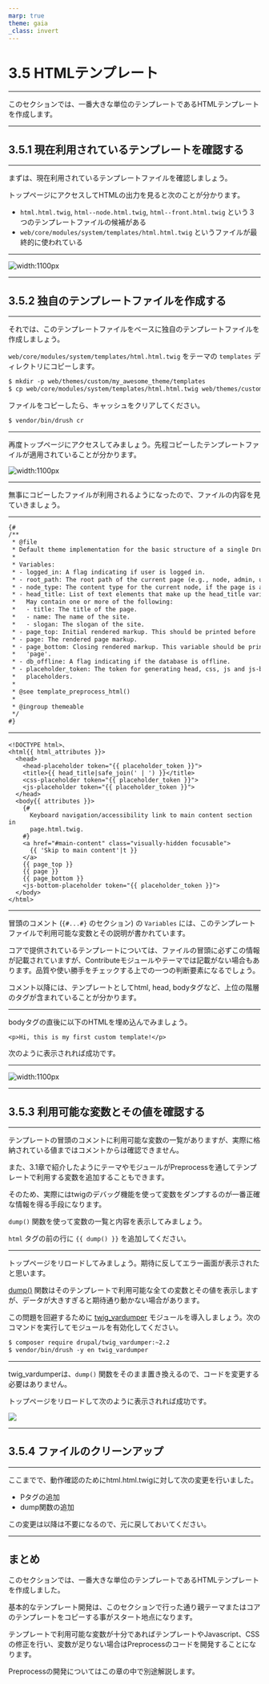 ```yaml
---
marp: true
theme: gaia
_class: invert
---
```


<!-- _class: lead -->
# 3.5 HTMLテンプレート

---

このセクションでは、一番大きな単位のテンプレートであるHTMLテンプレートを作成します。

---

<!-- _class: lead -->
## 3.5.1 現在利用されているテンプレートを確認する

---

まずは、現在利用されているテンプレートファイルを確認しましょう。

トップページにアクセスしてHTMLの出力を見ると次のことが分かります。

- `html.html.twig`, `html--node.html.twig`,  `html--front.html.twig` という３つのテンプレートファイルの候補がある
- `web/core/modules/system/templates/html.html.twig` というファイルが最終的に使われている

---

![width:1100px](../assets/03_themeing_basics/05_html_template/html_template.png)

---

<!-- _class: lead -->
## 3.5.2 独自のテンプレートファイルを作成する

---

それでは、このテンプレートファイルをベースに独自のテンプレートファイルを作成しましょう。

`web/core/modules/system/templates/html.html.twig` をテーマの `templates` ディレクトリにコピーします。

```txt
$ mkdir -p web/themes/custom/my_awesome_theme/templates
$ cp web/core/modules/system/templates/html.html.twig web/themes/custom/my_awesome_theme/templates/
```

ファイルをコピーしたら、キャッシュをクリアしてください。

```txt
$ vendor/bin/drush cr
```

---

再度トップページにアクセスしてみましょう。先程コピーしたテンプレートファイルが適用されていることが分かります。

![width:1100px](../assets/03_themeing_basics/05_html_template/custom_html_template.png)

---

無事にコピーしたファイルが利用されるようになったので、ファイルの内容を見ていきましょう。

---

```txt
{#
/**
 * @file
 * Default theme implementation for the basic structure of a single Drupal page.
 *
 * Variables:
 * - logged_in: A flag indicating if user is logged in.
 * - root_path: The root path of the current page (e.g., node, admin, user).
 * - node_type: The content type for the current node, if the page is a node.
 * - head_title: List of text elements that make up the head_title variable.
 *   May contain one or more of the following:
 *   - title: The title of the page.
 *   - name: The name of the site.
 *   - slogan: The slogan of the site.
 * - page_top: Initial rendered markup. This should be printed before 'page'.
 * - page: The rendered page markup.
 * - page_bottom: Closing rendered markup. This variable should be printed after
 *   'page'.
 * - db_offline: A flag indicating if the database is offline.
 * - placeholder_token: The token for generating head, css, js and js-bottom
 *   placeholders.
 *
 * @see template_preprocess_html()
 *
 * @ingroup themeable
 */
#}
```

---

```
<!DOCTYPE html>、
<html{{ html_attributes }}>
  <head>
    <head-placeholder token="{{ placeholder_token }}">
    <title>{{ head_title|safe_join(' | ') }}</title>
    <css-placeholder token="{{ placeholder_token }}">
    <js-placeholder token="{{ placeholder_token }}">
  </head>
  <body{{ attributes }}>
    {#
      Keyboard navigation/accessibility link to main content section in
      page.html.twig.
    #}
    <a href="#main-content" class="visually-hidden focusable">
      {{ 'Skip to main content'|t }}
    </a>
    {{ page_top }}
    {{ page }}
    {{ page_bottom }}
    <js-bottom-placeholder token="{{ placeholder_token }}">
  </body>
</html>
```

---

冒頭のコメント (`{#...#}` のセクション) の `Variables` には、このテンプレートファイルで利用可能な変数とその説明が書かれています。

コアで提供されているテンプレートについては、ファイルの冒頭に必ずこの情報が記載されていますが、Contributeモジュールやテーマでは記載がない場合もあります。品質や使い勝手をチェックする上での一つの判断要素になるでしょう。

コメント以降には、テンプレートとしてhtml, head, bodyタグなど、上位の階層のタグが含まれていることが分かります。

---

bodyタグの直後に以下のHTMLを埋め込んでみましょう。

```
<p>Hi, this is my first custom template!</p>
```

次のように表示されれば成功です。

---

![width:1100px](../assets/03_themeing_basics/05_html_template/add_hello_message.png)

---

<!-- _class: lead -->
## 3.5.3 利用可能な変数とその値を確認する

---

テンプレートの冒頭のコメントに利用可能な変数の一覧がありますが、実際に格納されている値まではコメントからは確認できません。

また、3.1章で紹介したようにテーマやモジュールがPreprocessを通してテンプレートで利用する変数を追加することもできます。

そのため、実際にはtwigのデバッグ機能を使って変数をダンプするのが一番正確な情報を得る手段になります。

`dump()` 関数を使って変数の一覧と内容を表示してみましょう。

`html` タグの前の行に `{{ dump() }}` を追加してください。

---

トップページをリロードしてみましょう。期待に反してエラー画面が表示されたと思います。

[dump()](https://twig.symfony.com/doc/3.x/functions/dump.html) 関数はそのテンプレートで利用可能な全ての変数とその値を表示しますが、データが大きすぎると期待通り動かない場合があります。

この問題を回避するために [twig_vardumper](https://www.drupal.org/project/twig_vardumper) モジュールを導入しましょう。次のコマンドを実行してモジュールを有効化してください。


```txt
$ composer require drupal/twig_vardumper:~2.2
$ vendor/bin/drush -y en twig_vardumper
```

---

twig_vardumperは、`dump()` 関数をそのまま置き換えるので、コードを変更する必要はありません。

トップページをリロードして次のように表示されれば成功です。

![](../assets/03_themeing_basics/05_html_template/dump.png)

---

<!-- _class: lead -->
## 3.5.4 ファイルのクリーンアップ

---

ここまでで、動作確認のためにhtml.html.twigに対して次の変更を行いました。

- Pタグの追加
- dump関数の追加

この変更は以降は不要になるので、元に戻しておいてください。

---

## まとめ

このセクションでは、一番大きな単位のテンプレートであるHTMLテンプレートを作成しました。

基本的なテンプレート開発は、このセクションで行った通り親テーマまたはコアのテンプレートをコピーする事がスタート地点になります。

テンプレートで利用可能な変数が十分であればテンプレートやJavascript、CSSの修正を行い、変数が足りない場合はPreprocessのコードを開発することになります。

Preprocessの開発についてはこの章の中で別途解説します。
